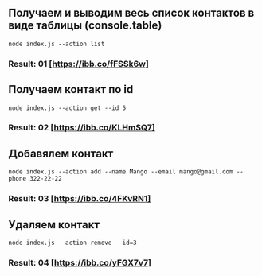 ## Получаем и выводим весь список контактов в виде таблицы (console.table)

`node index.js --action list`

### Result: 01 [https://ibb.co/fFSSk6w]

## Получаем контакт по id

`node index.js --action get --id 5`

### Result: 02 [https://ibb.co/KLHmSQ7]

## Добавялем контакт

`node index.js --action add --name Mango --email mango@gmail.com --phone 322-22-22`

### Result: 03 [https://ibb.co/4FKvRN1]

## Удаляем контакт

`node index.js --action remove --id=3`

### Result: 04 [https://ibb.co/yFGX7v7]
